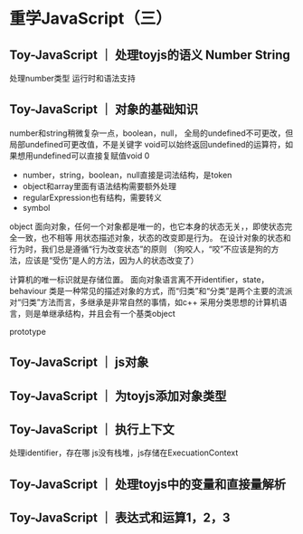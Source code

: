# 重学JavaScript（三）

## Toy-JavaScript ｜ 处理toyjs的语义 Number String

处理number类型
运行时和语法支持

## Toy-JavaScript ｜ 对象的基础知识

number和string稍微复杂一点，boolean，null，
全局的undefined不可更改，但局部undefined可更改值，不是关键字
void可以始终返回undefined的运算符，如果想用undefined可以直接复赋值void 0

- number，string，boolean，null直接是词法结构，是token
- object和array里面有语法结构需要额外处理
- regularExpression也有结构，需要转义
- symbol

object 面向对象，任何一个对象都是唯一的，也它本身的状态无关，，即使状态完全一致，也不相等
用状态描述对象，状态的改变即是行为。
在设计对象的状态和行为时，我们总是遵循“行为改变状态”的原则
（狗咬人，“咬”不应该是狗的方法，应该是“受伤”是人的方法，因为人的状态改变了）

计算机的唯一标识就是存储位置。
面向对象语言离不开identifier，state，behaviour
类是一种常见的描述对象的方式，而“归类”和“分类”是两个主要的流派
对“归类”方法而言，多继承是非常自然的事情，如c++
采用分类思想的计算机语言，则是单继承结构，并且会有一个基类object

prototype


## Toy-JavaScript ｜ js对象

## Toy-JavaScript ｜ 为toyjs添加对象类型

## Toy-JavaScript ｜ 执行上下文
处理identifier，存在哪
js没有栈堆，js存储在ExecuationContext

## Toy-JavaScript ｜ 处理toyjs中的变量和直接量解析

## Toy-JavaScript ｜ 表达式和运算1，2，3
